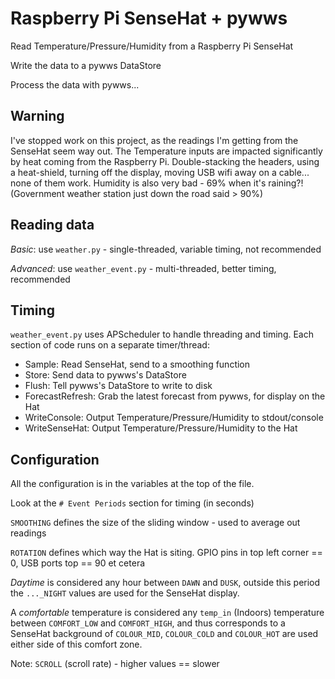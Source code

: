 # Raspberry Pi SenseHat + pywws
Read Temperature/Pressure/Humidity from a Raspberry Pi SenseHat

Write the data to a pywws DataStore

Process the data with pywws...

## Warning
I've stopped work on this project, as the readings I'm getting from the SenseHat seem way out. The Temperature inputs are impacted significantly by heat coming from the Raspberry Pi. Double-stacking the headers, using a heat-shield, turning off the display, moving USB wifi away on a cable... none of them work. Humidity is also very bad - 69% when it's raining?! (Government weather station just down the road said > 90%)

## Reading data
*Basic*: use `weather.py` - single-threaded, variable timing, not recommended

*Advanced*: use `weather_event.py` - multi-threaded, better timing, recommended

## Timing
`weather_event.py` uses APScheduler to handle threading and timing. Each
section of code runs on a separate timer/thread:
* Sample: Read SenseHat, send to a smoothing function
* Store: Send data to pywws's DataStore
* Flush: Tell pywws's DataStore to write to disk
* ForecastRefresh: Grab the latest forecast from pywws, for display on the Hat
* WriteConsole: Output Temperature/Pressure/Humidity to stdout/console
* WriteSenseHat: Output Temperature/Pressure/Humidity to the Hat

## Configuration
All the configuration is in the variables at the top of the file.

Look at the `# Event Periods` section for timing (in seconds)

`SMOOTHING` defines the size of the sliding window - used to average out readings

`ROTATION` defines which way the Hat is siting. GPIO pins in top left corner == 0,
USB ports top == 90 et cetera

_Daytime_ is considered any hour between `DAWN` and `DUSK`, outside this period
the `..._NIGHT` values are used for the SenseHat display.

A _comfortable_ temperature is considered any `temp_in` (Indoors) temperature between `COMFORT_LOW` and `COMFORT_HIGH`, and thus corresponds to a SenseHat background of `COLOUR_MID`, `COLOUR_COLD` and `COLOUR_HOT` are used either side of this comfort zone.

Note: `SCROLL` (scroll rate) - higher values == slower
